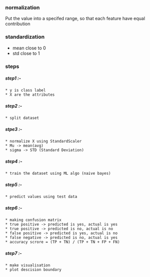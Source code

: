 ### normalization
Put the value into a specifed range, so that each feature have equal contribution 

### standardization
* mean close to 0
* std close to 1

### steps 
##### step1 :- 
    * y is class label
    * X are the attributes
##### step2 :- 
    * split dataset
##### stpe3 :- 
    * normalize X using StandardScaler
    * Mu -> mean(avg)
    * sigma -> STD (Standard Deviation)
##### step4 :- 
    * train the dataset using ML algo (naive bayes)
##### step5 :-
    * predict values using test data
##### step6 :-
    * making confusion matrix
    * true positive -> predicted is yes, actual is yes
    * true positive -> predicted is no, actual is no
    * false positive -> predicted is yes, actual is no
    * false negative -> predicted is no, actual is yes
    * accuracy scrore = (TP + TN) / (TP + TN + FP + FN)
##### step7 :-
    * make visualisation
    * plot descision boundary

